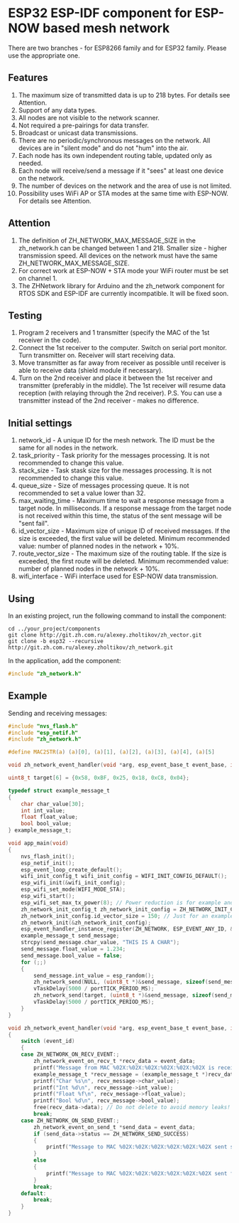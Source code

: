 # ESP32 ESP-IDF component for ESP-NOW based mesh network

There are two branches - for ESP8266 family and for ESP32 family. Please use the appropriate one.

## Features

1. The maximum size of transmitted data is up to 218 bytes. For details see Attention.
2. Support of any data types.
3. All nodes are not visible to the network scanner.
4. Not required a pre-pairings for data transfer.
5. Broadcast or unicast data transmissions.
6. There are no periodic/synchronous messages on the network. All devices are in "silent mode" and do not "hum" into the air.
7. Each node has its own independent routing table, updated only as needed.
8. Each node will receive/send a message if it "sees" at least one device on the network.
9. The number of devices on the network and the area of use is not limited.
10. Possibility uses WiFi AP or STA modes at the same time with ESP-NOW. For details see Attention.

## Attention

1. The definition of ZH_NETWORK_MAX_MESSAGE_SIZE in the zh_network.h can be changed between 1 and 218. Smaller size - higher transmission speed. All devices on the network must have the same ZH_NETWORK_MAX_MESSAGE_SIZE.
2. For correct work at ESP-NOW + STA mode your WiFi router must be set on channel 1.
3. The ZHNetwork library for Arduino and the zh_network component for RTOS SDK and ESP-IDF are currently incompatible. It will be fixed soon.

## Testing

1. Program 2 receivers and 1 transmitter (specify the MAC of the 1st receiver in the code).
2. Connect the 1st receiver to the computer. Switch on serial port monitor. Turn transmitter on. Receiver will start receiving data.
3. Move transmitter as far away from receiver as possible until receiver is able to receive data (shield module if necessary).
4. Turn on the 2nd receiver and place it between the 1st receiver and transmitter (preferably in the middle). The 1st receiver will resume data reception (with relaying through the 2nd receiver). P.S. You can use a transmitter instead of the 2nd receiver - makes no difference.

## Initial settings

1. network_id - A unique ID for the mesh network. The ID must be the same for all nodes in the network.
2. task_priority - Task priority for the messages processing. It is not recommended to change this value.
3. stack_size - Task stask size for the messages processing. It is not recommended to change this value.
4. queue_size - Size of messages processing queue. It is not recommended to set a value lower than 32.
5. max_waiting_time - Maximum time to wait a response message from a target node. In milliseconds. If a response message from the target node is not received within this time, the status of the sent message will be "sent fail".
6. id_vector_size - Maximum size of unique ID of received messages. If the size is exceeded, the first value will be deleted. Minimum recommended value: number of planned nodes in the network + 10%.
7. route_vector_size - The maximum size of the routing table. If the size is exceeded, the first route will be deleted. Minimum recommended value: number of planned nodes in the network + 10%.
8. wifi_interface -  WiFi interface used for ESP-NOW data transmission.

## Using

In an existing project, run the following command to install the component:

```text
cd ../your_project/components
git clone http://git.zh.com.ru/alexey.zholtikov/zh_vector.git
git clone -b esp32 --recursive http://git.zh.com.ru/alexey.zholtikov/zh_network.git
```

In the application, add the component:

```c
#include "zh_network.h"
```

## Example

Sending and receiving messages:

```c
#include "nvs_flash.h"
#include "esp_netif.h"
#include "zh_network.h"

#define MAC2STR(a) (a)[0], (a)[1], (a)[2], (a)[3], (a)[4], (a)[5]

void zh_network_event_handler(void *arg, esp_event_base_t event_base, int32_t event_id, void *event_data);

uint8_t target[6] = {0x58, 0xBF, 0x25, 0x18, 0xC8, 0x04};

typedef struct example_message_t
{
    char char_value[30];
    int int_value;
    float float_value;
    bool bool_value;
} example_message_t;

void app_main(void)
{
    nvs_flash_init();
    esp_netif_init();
    esp_event_loop_create_default();
    wifi_init_config_t wifi_init_config = WIFI_INIT_CONFIG_DEFAULT();
    esp_wifi_init(&wifi_init_config);
    esp_wifi_set_mode(WIFI_MODE_STA);
    esp_wifi_start();
    esp_wifi_set_max_tx_power(8); // Power reduction is for example and testing purposes only. Do not use in your own programs!
    zh_network_init_config_t zh_network_init_config = ZH_NETWORK_INIT_CONFIG_DEFAULT();
    zh_network_init_config.id_vector_size = 150; // Just for an example of how to change the default values.
    zh_network_init(&zh_network_init_config);
    esp_event_handler_instance_register(ZH_NETWORK, ESP_EVENT_ANY_ID, &zh_network_event_handler, NULL, NULL);
    example_message_t send_message;
    strcpy(send_message.char_value, "THIS IS A CHAR");
    send_message.float_value = 1.234;
    send_message.bool_value = false;
    for (;;)
    {
        send_message.int_value = esp_random();
        zh_network_send(NULL, (uint8_t *)&send_message, sizeof(send_message));
        vTaskDelay(5000 / portTICK_PERIOD_MS);
        zh_network_send(target, (uint8_t *)&send_message, sizeof(send_message));
        vTaskDelay(5000 / portTICK_PERIOD_MS);
    }
}

void zh_network_event_handler(void *arg, esp_event_base_t event_base, int32_t event_id, void *event_data)
{
    switch (event_id)
    {
    case ZH_NETWORK_ON_RECV_EVENT:;
        zh_network_event_on_recv_t *recv_data = event_data;
        printf("Message from MAC %02X:%02X:%02X:%02X:%02X:%02X is received. Data lenght %d bytes.\n", MAC2STR(recv_data->mac_addr), recv_data->data_len);
        example_message_t *recv_message = (example_message_t *)recv_data->data;
        printf("Char %s\n", recv_message->char_value);
        printf("Int %d\n", recv_message->int_value);
        printf("Float %f\n", recv_message->float_value);
        printf("Bool %d\n", recv_message->bool_value);
        free(recv_data->data); // Do not delete to avoid memory leaks!
        break;
    case ZH_NETWORK_ON_SEND_EVENT:;
        zh_network_event_on_send_t *send_data = event_data;
        if (send_data->status == ZH_NETWORK_SEND_SUCCESS)
        {
            printf("Message to MAC %02X:%02X:%02X:%02X:%02X:%02X sent success.\n", MAC2STR(send_data->mac_addr));
        }
        else
        {
            printf("Message to MAC %02X:%02X:%02X:%02X:%02X:%02X sent fail.\n", MAC2STR(send_data->mac_addr));
        }
        break;
    default:
        break;
    }
}
```